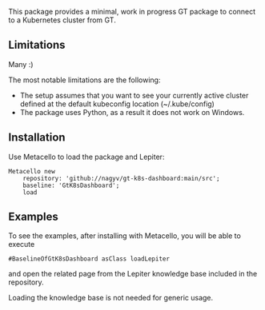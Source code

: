 This package provides a minimal, work in progress GT package to connect to a Kubernetes cluster from GT.
## Limitations

Many :)

The most notable limitations are the following:

- The setup assumes that you want to see your currently active cluster defined at the default kubeconfig location (~/.kube/config)
- The package uses Python, as a result it does not work on Windows. 
## Installation

Use Metacello to load the package and Lepiter:


```st
Metacello new
	repository: 'github://nagyv/gt-k8s-dashboard:main/src';
	baseline: 'GtK8sDashboard';
	load
```

## Examples

To see the examples, after installing with Metacello, you will be able to execute

```
#BaselineOfGtK8sDashboard asClass loadLepiter
```


and open the related page from the Lepiter knowledge base included in the repository.

Loading the knowledge base is not needed for generic usage.

